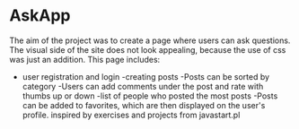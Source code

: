 # AskApp
The aim of the project was to create a page where users can ask questions. The visual side of the site does not look appealing, because the use of css was just an addition.
This page includes:
- user registration and login
-creating posts
-Posts can be sorted by category
-Users can add comments under the post and rate with thumbs up or down
-list of people who posted the most posts
-Posts can be added to favorites, which are then displayed on the user's profile.
inspired by exercises and projects from javastart.pl
